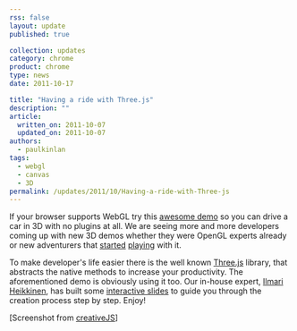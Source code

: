 ```yaml
---
rss: false
layout: update
published: true

collection: updates
category: chrome
product: chrome
type: news
date: 2011-10-17

title: "Having a ride with Three.js"
description: ""
article:
  written_on: 2011-10-07
  updated_on: 2011-10-07
authors:
  - paulkinlan
tags:
  - webgl
  - canvas
  - 3D
permalink: /updates/2011/10/Having-a-ride-with-Three-js
---
```

If your browser supports WebGL try this <a href="http://alteredqualia.com/three/examples/webgl_cars.html">awesome demo</a> so you can drive a car in 3D with no plugins at all. We are seeing more and more developers coming up with new 3D demos whether they were OpenGL experts already or new adventurers that <a href="http://www.html5rocks.com/en/tutorials/three/intro/">started</a> <a href="http://learningthreejs.com/">playing</a> with it.

To make developer's life easier there is the well known <a href="https://github.com/mrdoob/three.js/">Three.js</a> library, that abstracts the native methods to increase your productivity. The aforementioned demo is obviously using it too. 
Our in-house expert, <a href="http://fhtr.org/">Ilmari Heikkinen</a>, has built some <a href="http://fhtr.org/BasicsOfThreeJS">interactive slides</a> to guide you through the creation process step by step. Enjoy!

[Screenshot from <a href="http://creativejs.com/">creativeJS</a>]